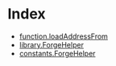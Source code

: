 # Index

<!-- START_INDEX -->
- [function.loadAddressFrom](./function.loadAddressFrom.md)
- [library.ForgeHelper](./library.ForgeHelper.md)
- [constants.ForgeHelper](./constants.ForgeHelper.md)

<!-- END_INDEX -->